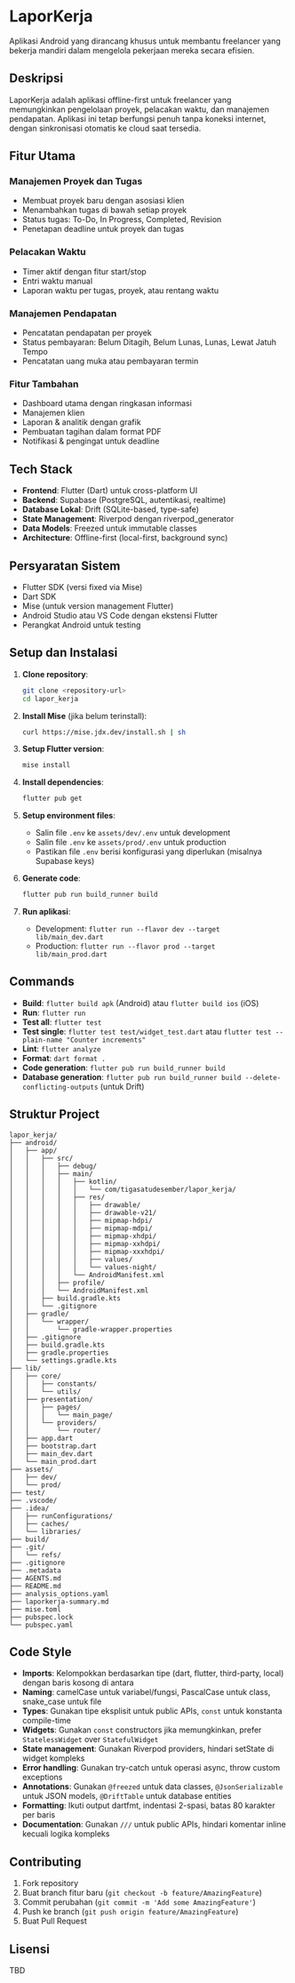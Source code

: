 # LaporKerja

Aplikasi Android yang dirancang khusus untuk membantu freelancer yang bekerja mandiri dalam mengelola pekerjaan mereka secara efisien.

## Deskripsi

LaporKerja adalah aplikasi offline-first untuk freelancer yang memungkinkan pengelolaan proyek, pelacakan waktu, dan manajemen pendapatan. Aplikasi ini tetap berfungsi penuh tanpa koneksi internet, dengan sinkronisasi otomatis ke cloud saat tersedia.

## Fitur Utama

### Manajemen Proyek dan Tugas
- Membuat proyek baru dengan asosiasi klien
- Menambahkan tugas di bawah setiap proyek
- Status tugas: To-Do, In Progress, Completed, Revision
- Penetapan deadline untuk proyek dan tugas

### Pelacakan Waktu
- Timer aktif dengan fitur start/stop
- Entri waktu manual
- Laporan waktu per tugas, proyek, atau rentang waktu

### Manajemen Pendapatan
- Pencatatan pendapatan per proyek
- Status pembayaran: Belum Ditagih, Belum Lunas, Lunas, Lewat Jatuh Tempo
- Pencatatan uang muka atau pembayaran termin

### Fitur Tambahan
- Dashboard utama dengan ringkasan informasi
- Manajemen klien
- Laporan & analitik dengan grafik
- Pembuatan tagihan dalam format PDF
- Notifikasi & pengingat untuk deadline

## Tech Stack

- **Frontend**: Flutter (Dart) untuk cross-platform UI
- **Backend**: Supabase (PostgreSQL, autentikasi, realtime)
- **Database Lokal**: Drift (SQLite-based, type-safe)
- **State Management**: Riverpod dengan riverpod_generator
- **Data Models**: Freezed untuk immutable classes
- **Architecture**: Offline-first (local-first, background sync)

## Persyaratan Sistem

- Flutter SDK (versi fixed via Mise)
- Dart SDK
- Mise (untuk version management Flutter)
- Android Studio atau VS Code dengan ekstensi Flutter
- Perangkat Android untuk testing

## Setup dan Instalasi

1. **Clone repository**:
   ```bash
   git clone <repository-url>
   cd lapor_kerja
   ```

2. **Install Mise** (jika belum terinstall):
   ```bash
   curl https://mise.jdx.dev/install.sh | sh
   ```

3. **Setup Flutter version**:
   ```bash
   mise install
   ```

4. **Install dependencies**:
   ```bash
   flutter pub get
   ```

5. **Setup environment files**:
   - Salin file `.env` ke `assets/dev/.env` untuk development
   - Salin file `.env` ke `assets/prod/.env` untuk production
   - Pastikan file `.env` berisi konfigurasi yang diperlukan (misalnya Supabase keys)

6. **Generate code**:
   ```bash
   flutter pub run build_runner build
   ```

7. **Run aplikasi**:
   - Development: `flutter run --flavor dev --target lib/main_dev.dart`
   - Production: `flutter run --flavor prod --target lib/main_prod.dart`

## Commands

- **Build**: `flutter build apk` (Android) atau `flutter build ios` (iOS)
- **Run**: `flutter run`
- **Test all**: `flutter test`
- **Test single**: `flutter test test/widget_test.dart` atau `flutter test --plain-name "Counter increments"`
- **Lint**: `flutter analyze`
- **Format**: `dart format .`
- **Code generation**: `flutter pub run build_runner build`
- **Database generation**: `flutter pub run build_runner build --delete-conflicting-outputs` (untuk Drift)

## Struktur Project

```
lapor_kerja/
├── android/
│   ├── app/
│   │   ├── src/
│   │   │   ├── debug/
│   │   │   ├── main/
│   │   │   │   ├── kotlin/
│   │   │   │   │   └── com/tigasatudesember/lapor_kerja/
│   │   │   │   ├── res/
│   │   │   │   │   ├── drawable/
│   │   │   │   │   ├── drawable-v21/
│   │   │   │   │   ├── mipmap-hdpi/
│   │   │   │   │   ├── mipmap-mdpi/
│   │   │   │   │   ├── mipmap-xhdpi/
│   │   │   │   │   ├── mipmap-xxhdpi/
│   │   │   │   │   ├── mipmap-xxxhdpi/
│   │   │   │   │   ├── values/
│   │   │   │   │   └── values-night/
│   │   │   │   └── AndroidManifest.xml
│   │   │   ├── profile/
│   │   │   └── AndroidManifest.xml
│   │   ├── build.gradle.kts
│   │   └── .gitignore
│   ├── gradle/
│   │   └── wrapper/
│   │       └── gradle-wrapper.properties
│   ├── .gitignore
│   ├── build.gradle.kts
│   ├── gradle.properties
│   └── settings.gradle.kts
├── lib/
│   ├── core/
│   │   ├── constants/
│   │   └── utils/
│   ├── presentation/
│   │   ├── pages/
│   │   │   └── main_page/
│   │   └── providers/
│   │       └── router/
│   ├── app.dart
│   ├── bootstrap.dart
│   ├── main_dev.dart
│   └── main_prod.dart
├── assets/
│   ├── dev/
│   └── prod/
├── test/
├── .vscode/
├── .idea/
│   ├── runConfigurations/
│   ├── caches/
│   └── libraries/
├── build/
├── .git/
│   └── refs/
├── .gitignore
├── .metadata
├── AGENTS.md
├── README.md
├── analysis_options.yaml
├── laporkerja-summary.md
├── mise.toml
├── pubspec.lock
└── pubspec.yaml
```

## Code Style

- **Imports**: Kelompokkan berdasarkan tipe (dart, flutter, third-party, local) dengan baris kosong di antara
- **Naming**: camelCase untuk variabel/fungsi, PascalCase untuk class, snake_case untuk file
- **Types**: Gunakan tipe eksplisit untuk public APIs, `const` untuk konstanta compile-time
- **Widgets**: Gunakan `const` constructors jika memungkinkan, prefer `StatelessWidget` over `StatefulWidget`
- **State management**: Gunakan Riverpod providers, hindari setState di widget kompleks
- **Error handling**: Gunakan try-catch untuk operasi async, throw custom exceptions
- **Annotations**: Gunakan `@freezed` untuk data classes, `@JsonSerializable` untuk JSON models, `@DriftTable` untuk database entities
- **Formatting**: Ikuti output dartfmt, indentasi 2-spasi, batas 80 karakter per baris
- **Documentation**: Gunakan `///` untuk public APIs, hindari komentar inline kecuali logika kompleks

## Contributing

1. Fork repository
2. Buat branch fitur baru (`git checkout -b feature/AmazingFeature`)
3. Commit perubahan (`git commit -m 'Add some AmazingFeature'`)
4. Push ke branch (`git push origin feature/AmazingFeature`)
5. Buat Pull Request

## Lisensi

TBD